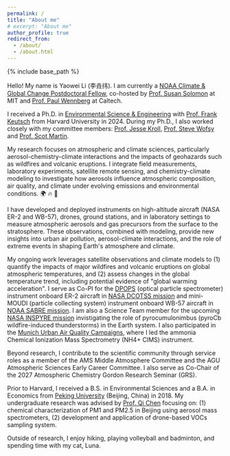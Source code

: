 ```yaml
---
permalink: /
title: "About me"
# excerpt: "About me"
author_profile: true
redirect_from: 
  - /about/
  - /about.html
---
```



{% include base_path %}

Hello! My name is Yaowei Li (李垚纬). I am currently a [NOAA Climate & Global Change Postdoctoral Fellow](https://cpaess.ucar.edu/cgc/current-awards-alumni), co-hosted by [Prof. Susan Solomon](https://www.ssolomongroup.mit.edu/susansolomon) at MIT and [Prof. Paul Wennberg](https://web.gps.caltech.edu/~wennberg/) at Caltech. 

I received a Ph.D. in [Environmental Science & Engineering](https://seas.harvard.edu/environmental-science-engineering) with [Prof. Frank Keutsch](https://www.keutschgroup.com/home) from Harvard University in 2024. During my Ph.D., I also worked closely with my committee members:  [Prof. Jesse Kroll](https://cee.mit.edu/people_individual/jesse-kroll/), [Prof. Steve Wofsy](https://atmos.seas.harvard.edu/people/steve-wofsy) and [Prof. Scot Martin](https://eps.harvard.edu/people/scot-t-martin). 

My research focuses on atmospheric and climate sciences, particularly aerosol-chemistry-climate interactions and the impacts of geohazards such as wildfires and volcanic eruptions. I integrate field measurements, laboratory experiments, satellite remote sensing, and chemistry-climate modeling to investigate how aerosols influence atmospheric composition, air quality, and climate under evolving emissions and environmental conditions. 🌍 🔥 🌋

I have developed and deployed instruments on high-altitude aircraft (NASA ER-2 and WB-57), drones, ground stations, and in laboratory settings to measure atmospheric aerosols and gas precursors from the surface to the stratosphere. These observations, combined with modeling, provide new insights into urban air pollution, aerosol-climate interactions, and the role of extreme events in shaping Earth's atmosphere and climate.

My ongoing work leverages satellite observations and climate models to (1) quantify the impacts of major wildfires and volcanic eruptions on global atmospheric temperatures, and (2) assess changes in the global temperature trend, including potential evidence of "global warming acceleration". I serve as Co-PI for the [DPOPS](https://airbornescience.nasa.gov/instrument/DPOPS) (optical particle spectrometer) instrument onboard ER-2 aircraft in [NASA DCOTSS mission](https://dcotss.org/) and mini-MOUDI (particle collecting system) instrument onboard WB-57 aircraft in [NOAA SABRE mission](https://csl.noaa.gov/projects/sabre/). I am also a Science Team member for the upcoming [NASA INSPYRE mission](https://espo.nasa.gov/inspyre) invistigating the role of pyrocumulonimbus (pyroCb wildfire-induced thunderstorms) in the Earth system. I also participated in the [Munich Urban Air Quality Campaigns](https://www.ee.cit.tum.de/esm/aktuelles/article/enhancing-air-quality-in-munich-real-time-measurements-and-sophisticated-modelling/), where I led the ammonia Chemical Ionization Mass Spectrometry (NH4+ CIMS) instrument.

Beyond research, I contribute to the scientific community through service roles as a member of the AMS Middle Atmosphere Committee and the AGU Atmospheric Sciences Early Career Committee. I also serve as Co-Chair of the 2027 Atmospheric Chemistry Gordon Research Seminar (GRS).

Prior to Harvard, I received a B.S. in Environmental Sciences and a B.A. in Economics from [Peking University](https://english.pku.edu.cn/) (Beijing, China) in 2018. My undergraduate research was advised by [Prof. Qi Chen](https://scholar.google.com/citations?user=QgN0jXcAAAAJ&hl=en) focusing on: (1) chemical characterization of PM1 and PM2.5 in Beijing using aerosol mass spectrometers, (2) development and application of drone-based VOCs sampling system.

Outside of research, I enjoy hiking, playing volleyball and badminton, and spending time with my cat, Luna.

